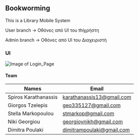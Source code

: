 ## Bookworming

This is a Library Mobile System 


User branch -> Οθόνες από UI του thiχρήστη

Admin branch -> Οθόνες από UI του Διαχειριστή

### UI
![Image of Login_Page](https://github.com/spiroskarathanassis/Bookworming/blob/master/MockUps/login_page.PNG)



#### Team
Names                 | Email
--------------------- | ---------------------
Spiros Karathanassis  | karathanassis13@gmail.com
Giorgos Tzelepis      | geo335127@gmail.com
Stella Markopoulou    | stmarkop@gmail.com
Niki Georgiou         | georgioynikh@gmail.com
Dimitra Poulaki       | dimitrampoulaki@gmail.com
